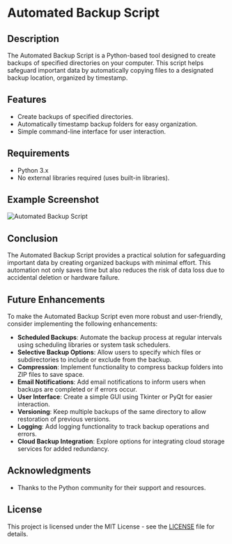 # Automated Backup Script

## Description
The Automated Backup Script is a Python-based tool designed to create backups of specified directories on your computer. This script helps safeguard important data by automatically copying files to a designated backup location, organized by timestamp.

## Features
- Create backups of specified directories.
- Automatically timestamp backup folders for easy organization.
- Simple command-line interface for user interaction.

## Requirements
- Python 3.x
- No external libraries required (uses built-in libraries).

## Example Screenshot

![Automated Backup Script](https://github.com/user-attachments/assets/3b92f665-1955-4f92-9169-207e4c1807f7)

## Conclusion
The Automated Backup Script provides a practical solution for safeguarding important data by creating organized backups with minimal effort. This automation not only saves time but also reduces the risk of data loss due to accidental deletion or hardware failure.

## Future Enhancements
To make the Automated Backup Script even more robust and user-friendly, consider implementing the following enhancements:

- **Scheduled Backups**: Automate the backup process at regular intervals using scheduling libraries or system task schedulers.
- **Selective Backup Options**: Allow users to specify which files or subdirectories to include or exclude from the backup.
- **Compression**: Implement functionality to compress backup folders into ZIP files to save space.
- **Email Notifications**: Add email notifications to inform users when backups are completed or if errors occur.
- **User Interface**: Create a simple GUI using Tkinter or PyQt for easier interaction.
- **Versioning**: Keep multiple backups of the same directory to allow restoration of previous versions.
- **Logging**: Add logging functionality to track backup operations and errors.
- **Cloud Backup Integration**: Explore options for integrating cloud storage services for added redundancy.

## Acknowledgments
- Thanks to the Python community for their support and resources.

## License
This project is licensed under the MIT License - see the [LICENSE](https://github.com/Samuelson777/Automated-Backup-Script/blob/main/LICENSE) file for details.
